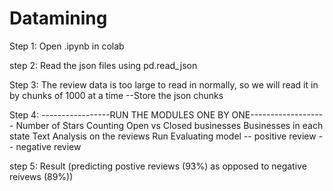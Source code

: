 # Datamining

Step 1:
Open .ipynb in colab

step 2:
Read the json files using pd.read_json

Step 3:
The review data is too large to read in normally, so we will read it in by chunks of 1000 at a time
--Store the json chunks

Step 4:
-----------------RUN THE MODULES ONE BY ONE-------------------
Number of Stars
Counting Open vs Closed businesses
Businesses in each state
Text Analysis on the reviews
Run  Evaluating model -- positive review
                     --  negative review
                     
step 5:
Result
(predicting postive reviews (93%) as opposed to negative reivews (89%))
